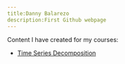 ```yaml
---
title:Danny Balarezo 
description:First Github webpage
---
```


Content I have created for my courses:
- [Time Series Decomposition](/timeseries/index.md)
